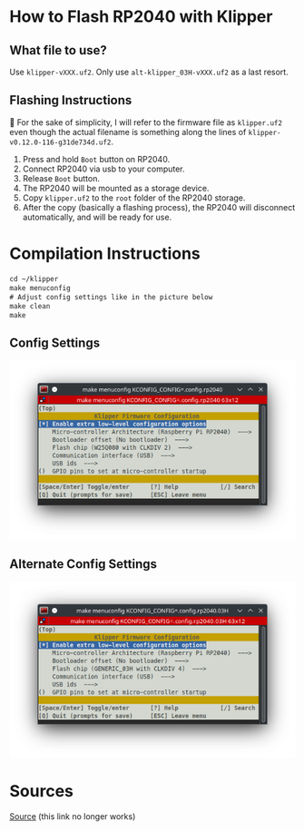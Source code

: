 # How to Flash RP2040 with Klipper

## What file to use?

Use `klipper-vXXX.uf2`. Only use `alt-klipper_03H-vXXX.uf2` as a last resort.

## Flashing Instructions

📝 For the sake of simplicity, I will refer to the firmware file as `klipper.uf2` even though the actual filename is something along the lines of `klipper-v0.12.0-116-g31de734d.uf2`.

1. Press and hold `Boot` button on RP2040.
2. Connect RP2040 via usb to your computer.
3. Release `Boot` button.
4. The RP2040 will be mounted as a storage device.
5. Copy `klipper.uf2` to the `root` folder of the RP2040 storage.
6. After the copy (basically a flashing process), the RP2040 will disconnect automatically, and will be ready for use.

# Compilation Instructions

```shell
cd ~/klipper
make menuconfig
# Adjust config settings like in the picture below
make clean
make
```

## Config Settings

![Method 1](../images/compile.png)

## Alternate Config Settings

![Method 1](../images/compile-alt.png)

# Sources

[Source](https://github.com/Travis90x/TwoTrees-Sapphire-Plus-SP5-Marlin/tree/default/Klipper-Firmware/RP2040_Firmware) (this link no longer works)
